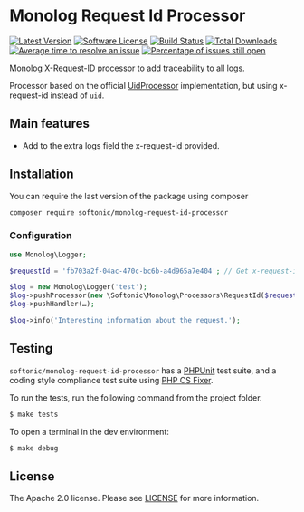 Monolog Request Id Processor
====================

[![Latest Version](https://img.shields.io/github/release/softonic/monolog-request-id-processor.svg?style=flat-square)](https://github.com/softonic/monolog-request-id-processor/releases)
[![Software License](https://img.shields.io/badge/license-Apache%202.0-blue.svg?style=flat-square)](LICENSE.md)
[![Build Status](https://img.shields.io/travis/softonic/monolog-request-id-processor/master.svg?style=flat-square)](https://travis-ci.org/softonic/gmonolog-request-id-processor)
[![Total Downloads](https://img.shields.io/packagist/dt/softonic/monolog-request-id-processor.svg?style=flat-square)](https://packagist.org/packages/softonic/monolog-request-id-processor)
[![Average time to resolve an issue](http://isitmaintained.com/badge/resolution/softonic/monolog-request-id-processor.svg?style=flat-square)](http://isitmaintained.com/project/softonic/monolog-request-id-processor "Average time to resolve an issue")
[![Percentage of issues still open](http://isitmaintained.com/badge/open/softonic/monolog-request-id-processor.svg?style=flat-square)](http://isitmaintained.com/project/softonic/monolog-request-id-processor "Percentage of issues still open")

Monolog X-Request-ID processor to add traceability to all logs.

Processor based on the official [UidProcessor](https://github.com/Seldaek/monolog/blob/main/src/Monolog/Processor/UidProcessor.php) implementation, but using x-request-id 
instead of `uid`.

Main features
-------------

* Add to the extra logs field the x-request-id provided.

Installation
-------------

You can require the last version of the package using composer
```bash
composer require softonic/monolog-request-id-processor
```

### Configuration

```php
use Monolog\Logger;

$requestId = 'fb703a2f-04ac-470c-bc6b-a4d965a7e404'; // Get x-request-id from any source instead of hardcode it.

$log = new Monolog\Logger('test');
$log->pushProcessor(new \Softonic\Monolog\Processors\RequestId($requestId));
$log->pushHandler(…);

$log->info('Interesting information about the request.');
```

Testing
-------

`softonic/monolog-request-id-processor` has a [PHPUnit](https://phpunit.de) test suite, and a coding style compliance test suite using [PHP CS Fixer](http://cs.sensiolabs.org/).

To run the tests, run the following command from the project folder.

``` bash
$ make tests
```

To open a terminal in the dev environment:
``` bash
$ make debug
```

License
-------

The Apache 2.0 license. Please see [LICENSE](LICENSE) for more information.

